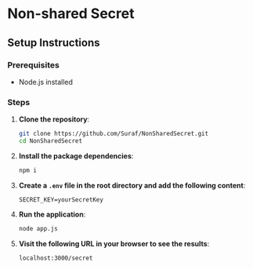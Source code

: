 # Non-shared Secret

## Setup Instructions

### Prerequisites
- Node.js installed

### Steps
1. **Clone the repository**:
   ```bash
   git clone https://github.com/Suraf/NonSharedSecret.git
   cd NonSharedSecret
   ```
2. **Install the package dependencies**:
   ```bash
   npm i
   ```
3. **Create a `.env` file in the root directory and add the following content**:
   ```plaintext
   SECRET_KEY=yourSecretKey
   ```
4. **Run the application**:
   ```bash
   node app.js
   ```
5. **Visit the following URL in your browser to see the results**:
   ```
   localhost:3000/secret
   ```